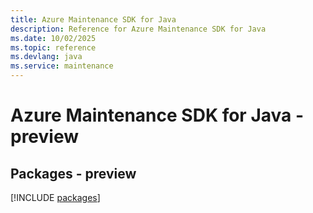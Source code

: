 ```yaml
---
title: Azure Maintenance SDK for Java
description: Reference for Azure Maintenance SDK for Java
ms.date: 10/02/2025
ms.topic: reference
ms.devlang: java
ms.service: maintenance
---
```

# Azure Maintenance SDK for Java - preview
## Packages - preview
[!INCLUDE [packages](maintenance-index.md)]